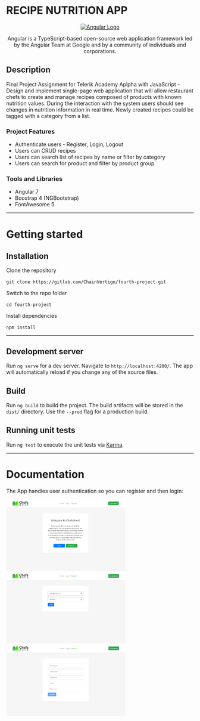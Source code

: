 # RECIPE NUTRITION APP

<p align="center">
  <a href="https://angular.io/" target="blank"><img src="https://angular.io/assets/images/logos/angular/angular.svg" width="320" alt="Angular Logo" /></a>
</p>

  <p align="center">Angular is a TypeScript-based open-source web application framework led by the Angular Team at Google and by a community of individuals and corporations.</p>

## Description

Final Project Assignment for Telerik Academy Aplpha with JavaScript - Design and implement single-page web application that will allow restaurant chefs to create and manage recipes composed of products with known nutrition values. During the interaction with the system users should see changes in nutrition information in real time. Newly created recipes could be tagged with a category from a list.


### Project Features

- Authenticate users - Register, Login, Logout
- Users can CRUD recipes
- Users can search list of recipes by name or filter by category
- Users can search for product and filter by product group

### Tools and Libraries

- Angular 7
- Boostrap 4 (NGBootstrap)
- FontAwesome 5

----------

# Getting started

## Installation

Clone the repository

    git clone https://gitlab.com/ChainVertigo/fourth-project.git

Switch to the repo folder

    cd fourth-project
    
Install dependencies
    
    npm install

----------

## Development server

Run `ng serve` for a dev server. Navigate to `http://localhost:4200/`. The app will automatically reload if you change any of the source files.

## Build

Run `ng build` to build the project. The build artifacts will be stored in the `dist/` directory. Use the `--prod` flag for a production build.

## Running unit tests

Run `ng test` to execute the unit tests via [Karma](https://karma-runner.github.io).

----------

# Documentation

The App handles user authentication so you can register and then login:

<a href="./screenshots/home.png" target="blank">
  <img src="./screenshots/home.png" width="320" alt="Image" />
</a>

<a href="./screenshots/login.png" target="blank">
  <img src="./screenshots/login.png" width="320" alt="Image" />
</a>

<a href="./screenshots/register.png" target="blank">
  <img src="./screenshots/register.png" width="320" alt="Image" />
</a>
